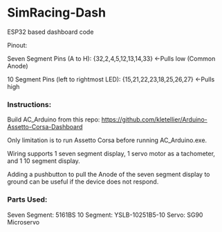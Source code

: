 # SimRacing-Dash
ESP32 based dashboard code

Pinout:

Seven Segment Pins (A to H): {32,2,4,5,12,13,14,33} <-Pulls low (Common Anode)

10 Segment Pins (left to rightmost LED): {15,21,22,23,18,25,26,27} <-Pulls high

### Instructions:

Build AC_Arduino from this repo: https://github.com/kletellier/Arduino-Assetto-Corsa-Dashboard

Only limitation is to run Assetto Corsa before running AC_Arduino.exe.  

Wiring supports 1 seven segment display, 1 servo motor as a tachometer, and 1 10 segment display.  

Adding a pushbutton to pull the Anode of the seven segment display to ground can be useful if the device does not respond.  

### Parts Used:
Seven Segment: 5161BS
10 Segment: YSLB-10251B5-10
Servo: SG90 Microservo
